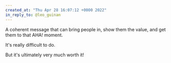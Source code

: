 ```yaml
---
created_at: "Thu Apr 28 16:07:12 +0000 2022"
in_reply_to: @leo_guinan
---
```


A coherent message that can bring people in, show them the value, and get them to that AHA! moment.

It's really difficult to do.

But it's ultimately very much worth it!